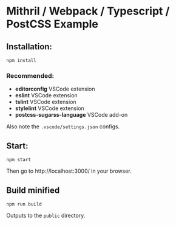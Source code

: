 # Mithril / Webpack / Typescript / PostCSS Example

## Installation:

    npm install

### Recommended:

* **editorconfig** VSCode extension
* **eslint** VSCode extension
* **tslint** VSCode extension
* **stylelint** VSCode extension
* **postcss-sugarss-language** VSCode add-on

Also note the `.vscode/settings.json` configs.

## Start:

    npm start

Then go to http://localhost:3000/ in your browser.

## Build minified

    npm run build

Outputs to the `public` directory.
